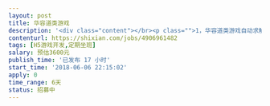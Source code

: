 ```yaml
---                
layout: post       
title: 华容道类游戏           
description: '<div class="content"></br><p class="">1，华容道类游戏自动求解算法（参考微信小游戏：稍微挪挪）</br><br/>2，需要使用JavaScript开发</br><br/>3，参考游戏Unblock Car (App Store可以下载，googlePlay可以下载）</br><br/>4，输入参数为地图当前状态，格式外包定。</br><br/>5，输出参数为移动步骤，格式外包定</p></br><p class="">要求：</br><br/>1，一周之内完成</br><br/>2，需要考虑性能</br><br/>3，以前做过同样或类似算法优先</br><br/>4，有技术博客讨论过此类问题优先</br><br/>5，做过微信小程序和小游戏开发的优先</p></br></div>'     
contenturl: https://shixian.com/jobs/4906961482      
tags: [H5游戏开发,定期坐班]            
salary: 预估3600元          
publish_time: '已发布 17 小时'         
start_time: '2018-06-06 22:15:02'           
apply: 0                   
time_range: 6天              
status: 招募中                  
---                 
```

